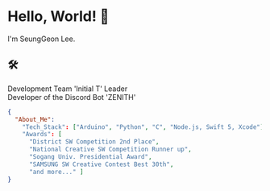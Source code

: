 # Hello, World! 👋
I'm SeungGeon Lee.

## 🛠️
Development Team 'Initial T' Leader\
Developer of the Discord Bot 'ZENITH'

```json
{
  "About_Me":
    "Tech_Stack": ["Arduino", "Python", "C", "Node.js, Swift 5, Xcode"] 
    "Awards": [
      "District SW Competition 2nd Place",
      "National Creative SW Competition Runner up",
      "Sogang Univ. Presidential Award",
      "SAMSUNG SW Creative Contest Best 30th",
      "and more..." ]
}
```
